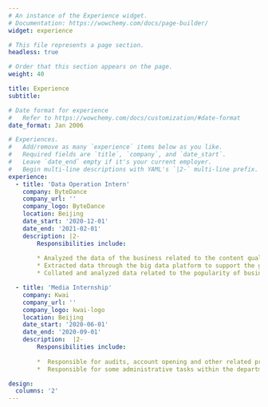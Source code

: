 ```yaml
---
# An instance of the Experience widget.
# Documentation: https://wowchemy.com/docs/page-builder/
widget: experience

# This file represents a page section.
headless: true

# Order that this section appears on the page.
weight: 40

title: Experience
subtitle:

# Date format for experience
#   Refer to https://wowchemy.com/docs/customization/#date-format
date_format: Jan 2006

# Experiences.
#   Add/remove as many `experience` items below as you like.
#   Required fields are `title`, `company`, and `date_start`.
#   Leave `date_end` empty if it's your current employer.
#   Begin multi-line descriptions with YAML's `|2-` multi-line prefix.
experience:
  - title: 'Data Operation Intern'
    company: ByteDance
    company_url: ''
    company_logo: ByteDance
    location: Beijing
    date_start: '2020-12-01'
    date_end: '2021-02-01'
    description: |2-
        Responsibilities include:
        
        * Analyzed the data of the business related to the content quality team, identified possible security risks in each business segment through the data, communicated and collaborated with the partner team to collect and collate the data regularly
        * Extracted data through the big data platform to support the group's analysis report output; sorting out the underlying indicators and verifying the accuracy of the online data through cross-comparison of data from multiple parties
        * Collated and analyzed data related to the popularity of business line anchors, judged the quality of live broadcasts and assisted in the development of optimization strategies

  - title: 'Media Internship'
    company: Kwai
    company_url: ''
    company_logo: kwai-logo
    location: Beijing
    date_start: '2020-06-01'
    date_end: '2020-09-01'
    description:  |2-
        Responsibilities include:
        
        *  Responsible for audits, account opening and other related processes directly related to clients; seamlessly connects agents and clients, tracking and resolving issues based on immediate needs
        *  Responsible for some administrative tasks within the department on a day-to-day basis, as well as monitoring public opinion data in the backend of Racer commercialization

design:
  columns: '2'
---
```

